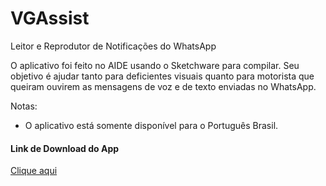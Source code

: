 # VGAssist
Leitor e Reprodutor de Notificações do WhatsApp 

O aplicativo foi feito no AIDE usando o Sketchware para compilar.
Seu objetivo é ajudar tanto para deficientes visuais quanto para
motorista que queiram ouvirem as mensagens de voz e de texto
enviadas no WhatsApp. 

Notas:
 - O aplicativo está somente disponível para o
Português Brasil.

#### Link de Download do App
<a href="https://github.com/tonho991/vgassist/raw/master/VGAssist.apk">Clique aqui</a>
